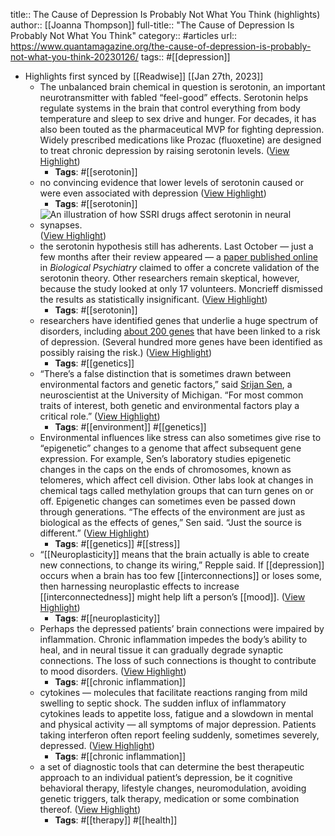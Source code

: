 title:: The Cause of Depression Is Probably Not What You Think (highlights)
author:: [[Joanna Thompson]]
full-title:: "The Cause of Depression Is Probably Not What You Think"
category:: #articles
url:: https://www.quantamagazine.org/the-cause-of-depression-is-probably-not-what-you-think-20230126/
tags:: #[[depression]]

- Highlights first synced by [[Readwise]] [[Jan 27th, 2023]]
	- The unbalanced brain chemical in question is serotonin, an important neurotransmitter with fabled “feel-good” effects. Serotonin helps regulate systems in the brain that control everything from body temperature and sleep to sex drive and hunger. For decades, it has also been touted as the pharmaceutical MVP for fighting depression. Widely prescribed medications like Prozac (fluoxetine) are designed to treat chronic depression by raising serotonin levels. ([View Highlight](https://read.readwise.io/read/01gqr68ehj6mm54ancvp9j1fm7))
		- **Tags**: #[[serotonin]]
	- no convincing evidence that lower levels of serotonin caused or were even associated with depression ([View Highlight](https://read.readwise.io/read/01gqr69nfpzzsnjm4k85j0df6z))
		- **Tags**: #[[serotonin]]
	- ![An illustration of how SSRI drugs affect serotonin in neural synapses.](https://d2r55xnwy6nx47.cloudfront.net/uploads/2023/01/BOOSTING_SEROTONIN2_560-Mobile.svg) ([View Highlight](https://read.readwise.io/read/01gqr6b3aka5jay0bj8088p177))
	- the serotonin hypothesis still has adherents. Last October — just a few months after their review appeared — a [paper published online](https://doi.org/10.1016/j.biopsych.2022.10.012) in *Biological Psychiatry* claimed to offer a concrete validation of the serotonin theory. Other researchers remain skeptical, however, because the study looked at only 17 volunteers. Moncrieff dismissed the results as statistically insignificant. ([View Highlight](https://read.readwise.io/read/01gqr6bx0qt502jscwr24rh9my))
		- **Tags**: #[[serotonin]]
	- researchers have identified genes that underlie a huge spectrum of disorders, including [about 200 genes](https://doi.org/10.1038/s41593-021-00860-2) that have been linked to a risk of depression. (Several hundred more genes have been identified as possibly raising the risk.) ([View Highlight](https://read.readwise.io/read/01gqr6czhbmdx3t3xpra0m1113))
		- **Tags**: #[[genetics]]
	- “There’s a false distinction that is sometimes drawn between environmental factors and genetic factors,” said [Srijan Sen](https://medicine.umich.edu/dept/psychiatry/srijan-sen-md-phd), a neuroscientist at the University of Michigan. “For most common traits of interest, both genetic and environmental factors play a critical role.” ([View Highlight](https://read.readwise.io/read/01gqr6gd4rna8hjz3h5w4apyhw))
		- **Tags**: #[[environment]] #[[genetics]]
	- Environmental influences like stress can also sometimes give rise to “epigenetic” changes to a genome that affect subsequent gene expression. For example, Sen’s laboratory studies epigenetic changes in the caps on the ends of chromosomes, known as telomeres, which affect cell division. Other labs look at changes in chemical tags called methylation groups that can turn genes on or off. Epigenetic changes can sometimes even be passed down through generations. “The effects of the environment are just as biological as the effects of genes,” Sen said. “Just the source is different.” ([View Highlight](https://read.readwise.io/read/01gqr6hhtrrbv2e6nfvmna46sy))
		- **Tags**: #[[genetics]] #[[stress]]
	- “[[Neuroplasticity]] means that the brain actually is able to create new connections, to change its wiring,” Repple said. If [[depression]] occurs when a brain has too few [[interconnections]] or loses some, then harnessing neuroplastic effects to increase [[interconnectedness]] might help lift a person’s [[mood]]. ([View Highlight](https://read.readwise.io/read/01gqr6jzjqpqcacqydaqhzejp0))
		- **Tags**: #[[neuroplasticity]]
	- Perhaps the depressed patients’ brain connections were impaired by inflammation. Chronic inflammation impedes the body’s ability to heal, and in neural tissue it can gradually degrade synaptic connections. The loss of such connections is thought to contribute to mood disorders. ([View Highlight](https://read.readwise.io/read/01gqr6nme5wkseed3fmyr7n7ha))
		- **Tags**: #[[chronic inflammation]]
	- cytokines — molecules that facilitate reactions ranging from mild swelling to septic shock. The sudden influx of inflammatory cytokines leads to appetite loss, fatigue and a slowdown in mental and physical activity — all symptoms of major depression. Patients taking interferon often report feeling suddenly, sometimes severely, depressed. ([View Highlight](https://read.readwise.io/read/01gqr6qgx3nbzqkcq6rmf26f3z))
		- **Tags**: #[[chronic inflammation]]
	- a set of diagnostic tools that can determine the best therapeutic approach to an individual patient’s depression, be it cognitive behavioral therapy, lifestyle changes, neuromodulation, avoiding genetic triggers, talk therapy, medication or some combination thereof. ([View Highlight](https://read.readwise.io/read/01gqr6vjxcc9r1ex8r07ycf9ae))
		- **Tags**: #[[therapy]] #[[health]]